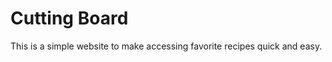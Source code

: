 Cutting Board
=============

This is a simple website to make accessing favorite recipes quick and easy.
